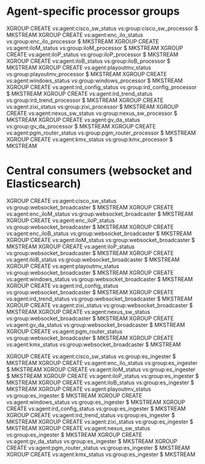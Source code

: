 # Agent-specific processor groups
XGROUP CREATE vs:agent:cisco_sw_status vs:group:cisco_sw_processor $ MKSTREAM
XGROUP CREATE vs:agent:enc_ilo_status vs:group:enc_ilo_processor $ MKSTREAM
XGROUP CREATE vs:agent:iloM_status vs:group:iloM_processor $ MKSTREAM
XGROUP CREATE vs:agent:iloP_status vs:group:iloP_processor $ MKSTREAM
XGROUP CREATE vs:agent:iloB_status vs:group:iloB_processor $ MKSTREAM
XGROUP CREATE vs:agent:playoutmv_status vs:group:playoutmv_processor $ MKSTREAM
XGROUP CREATE vs:agent:windows_status vs:group:windows_processor $ MKSTREAM
XGROUP CREATE vs:agent:ird_config_status vs:group:ird_config_processor $ MKSTREAM
XGROUP CREATE vs:agent:ird_trend_status vs:group:ird_trend_processor $ MKSTREAM
XGROUP CREATE vs:agent:zixi_status vs:group:zixi_processor $ MKSTREAM
XGROUP CREATE vs:agent:nexus_sw_status vs:group:nexus_sw_processor $ MKSTREAM
XGROUP CREATE vs:agent:gv_da_status vs:group:gv_da_processor $ MKSTREAM
XGROUP CREATE vs:agent:pgm_router_status vs:group:pgm_router_processor $ MKSTREAM
XGROUP CREATE vs:agent:kmx_status vs:group:kmx_processor $ MKSTREAM

# Central consumers (websocket and Elasticsearch)
XGROUP CREATE vs:agent:cisco_sw_status vs:group:websocket_broadcaster $ MKSTREAM
XGROUP CREATE vs:agent:enc_iloM_status vs:group:websocket_broadcaster $ MKSTREAM
XGROUP CREATE vs:agent:enc_iloP_status vs:group:websocket_broadcaster $ MKSTREAM
XGROUP CREATE vs:agent:enc_iloB_status vs:group:websocket_broadcaster $ MKSTREAM
XGROUP CREATE vs:agent:iloM_status vs:group:websocket_broadcaster $ MKSTREAM
XGROUP CREATE vs:agent:iloP_status vs:group:websocket_broadcaster $ MKSTREAM
XGROUP CREATE vs:agent:iloB_status vs:group:websocket_broadcaster $ MKSTREAM
XGROUP CREATE vs:agent:playoutmv_status vs:group:websocket_broadcaster $ MKSTREAM
XGROUP CREATE vs:agent:windows_status vs:group:websocket_broadcaster $ MKSTREAM
XGROUP CREATE vs:agent:ird_config_status vs:group:websocket_broadcaster $ MKSTREAM
XGROUP CREATE vs:agent:ird_trend_status vs:group:websocket_broadcaster $ MKSTREAM
XGROUP CREATE vs:agent:zixi_status vs:group:websocket_broadcaster $ MKSTREAM
XGROUP CREATE vs:agent:nexus_sw_status vs:group:websocket_broadcaster $ MKSTREAM
XGROUP CREATE vs:agent:gv_da_status vs:group:websocket_broadcaster $ MKSTREAM
XGROUP CREATE vs:agent:pgm_router_status vs:group:websocket_broadcaster $ MKSTREAM
XGROUP CREATE vs:agent:kmx_status vs:group:websocket_broadcaster $ MKSTREAM

XGROUP CREATE vs:agent:cisco_sw_status vs:group:es_ingester $ MKSTREAM
XGROUP CREATE vs:agent:enc_ilo_status vs:group:es_ingester $ MKSTREAM
XGROUP CREATE vs:agent:iloM_status vs:group:es_ingester $ MKSTREAM
XGROUP CREATE vs:agent:iloP_status vs:group:es_ingester $ MKSTREAM
XGROUP CREATE vs:agent:iloB_status vs:group:es_ingester $ MKSTREAM
XGROUP CREATE vs:agent:playoutmv_status vs:group:es_ingester $ MKSTREAM
XGROUP CREATE vs:agent:windows_status vs:group:es_ingester $ MKSTREAM
XGROUP CREATE vs:agent:ird_config_status vs:group:es_ingester $ MKSTREAM
XGROUP CREATE vs:agent:ird_trend_status vs:group:es_ingester $ MKSTREAM
XGROUP CREATE vs:agent:zixi_status vs:group:es_ingester $ MKSTREAM
XGROUP CREATE vs:agent:nexus_sw_status vs:group:es_ingester $ MKSTREAM
XGROUP CREATE vs:agent:gv_da_status vs:group:es_ingester $ MKSTREAM
XGROUP CREATE vs:agent:pgm_router_status vs:group:es_ingester $ MKSTREAM
XGROUP CREATE vs:agent:kmx_status vs:group:es_ingester $ MKSTREAM